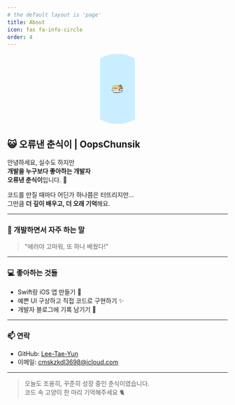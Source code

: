 ```yaml
---
# the default layout is 'page'
title: About
icon: fas fa-info-circle
order: 4
---
```


<div style="width: 160px; height: 160px; overflow: hidden; border-radius: 50%; margin: 0 auto 1rem; display: flex; align-items: center; justify-content: center;">
  <img src="/assets/img/blueChunsik.PNG" alt="OopsChunsik"
       style="width: auto; height: 100%; object-fit: cover; object-position: center;">
</div>

## 😺 오류낸 춘식이 | OopsChunsik

안녕하세요, 실수도 하지만  
**개발을 누구보다 좋아하는 개발자**  
**오류낸 춘식이**입니다. 🐾

코드를 만질 때마다 어딘가 하나쯤은 터뜨리지만...  
그만큼 **더 깊이 배우고, 더 오래 기억**해요.  

---

### 🌱 개발하면서 자주 하는 말

> "에러야 고마워, 또 하나 배웠다!"

---

### 💻 좋아하는 것들

- Swift랑 iOS 앱 만들기 🍎  
- 예쁜 UI 구상하고 직접 코드로 구현하기 ✨  
- 개발자 블로그에 기록 남기기 📝

---

### 📫 연락

- GitHub: [Lee-Tae-Yun](https://github.com/Lee-Tae-Yun)  
- 이메일: [cmskzkdl3698@icloud.com](mailto:cmskzkdl3698@icloud.com)

---

> 오늘도 조용히, 꾸준히 성장 중인 춘식이였습니다.  
> 코드 속 고양이 한 마리 기억해주세요 🐈
